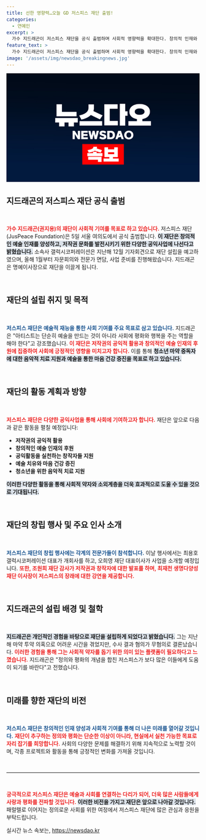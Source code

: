 ```yaml
---
title: 선한 영향력…오늘 GD 저스피스 재단 출범!
categories:
  - 연예인
excerpt: >
  가수 지드래곤이 저스피스 재단을 공식 출범하며 사회적 영향력을 확대한다. 창의적 인재와 예술 지원을 통한 공익활동에 나서는 그의 새로운 행보가 주목받고 있다.
feature_text: >
  가수 지드래곤이 저스피스 재단을 공식 출범하며 사회적 영향력을 확대한다. 창의적 인재와 예술 지원을 통한 공익활동에 나서는 그의 새로운 행보가 주목받고 있다.
image: '/assets/img/newsdao_breakingnews.jpg'
---
```


<p><img src="/assets/img/newsdao_breakingnews.jpg" alt="bookingtag 속보" /></p>

<h2 data-ke-size="size26">지드래곤의 저스피스 재단 공식 출범</h2>

<p data-ke-size="size16">&nbsp;</p>

<p><b><span style="color: #ee2323;">가수 지드래곤(권지용)의 재단이 사회적 기여를 목표로 하고 있습니다.</span></b> 저스피스 재단(JusPeace Foundation)은 5일 서울 여의도에서 공식 출범합니다. <b><span style="background-color: #21538527;">이 재단은 창의적인 예술 인재를 양성하고, 저작권 문화를 발전시키기 위한 다양한 공익사업에 나선다고 밝혔습니다.</span></b> 소속사 갤럭시코퍼레이션은 지난해 12월 기자회견으로 재단 설립을 예고하였으며, 올해 1월부터 자문회의와 전문가 면담, 사업 준비를 진행해왔습니다. 지드래곤은 명예이사장으로 재단을 이끌게 됩니다.</p>

<p data-ke-size="size16">&nbsp;</p>

<h2 data-ke-size="size26">재단의 설립 취지 및 목적</h2>

<p data-ke-size="size16">&nbsp;</p>

<p><b><span style="color: #1a5490;">저스피스 재단은 예술적 재능을 통한 사회 기여를 주요 목표로 삼고 있습니다.</span></b> 지드래곤은 "아티스트는 단순히 예술을 만드는 것이 아니라 사회에 평화와 행복을 주는 역할을 해야 한다"고 강조했습니다. <b><span style="color: #ee2323;">이 재단은 저작권의 공익적 활용과 창의적인 예술 인재의 후원에 집중하여 사회에 긍정적인 영향을 미치고자 합니다.</span></b> 이를 통해 <b><span style="background-color: #21538527;">청소년 마약 중독자에 대한 음악적 치료 지원과 예술을 통한 마음 건강 증진을 목표로 하고 있습니다.</span></b></p>

<p data-ke-size="size16">&nbsp;</p>

<h2 data-ke-size="size26">재단의 활동 계획과 방향</h2>

<p data-ke-size="size16">&nbsp;</p>

<p><b><span style="color: #ee2323;">저스피스 재단은 다양한 공익사업을 통해 사회에 기여하고자 합니다.</span></b> 재단은 앞으로 다음과 같은 활동을 펼칠 예정입니다:</p>

<ul>
  <li><b>저작권의 공익적 활용</b></li>
  <li><b>창의적인 예술 인재의 후원</b></li>
  <li><b>공익활동을 실천하는 창작자들 지원</b></li>
  <li><b>예술 치유와 마음 건강 증진</b></li>
  <li><b>청소년을 위한 음악적 치료 지원</b></li>
</ul>

<p><b><span style="background-color: #21538527;">이러한 다양한 활동을 통해 사회적 약자와 소외계층을 더욱 효과적으로 도울 수 있을 것으로 기대됩니다.</span></b></p>

<p data-ke-size="size16">&nbsp;</p>

<h2 data-ke-size="size26">재단의 창립 행사 및 주요 인사 소개</h2>

<p data-ke-size="size16">&nbsp;</p>

<p><b><span style="color: #1a5490;">저스피스 재단의 창립 행사에는 각계의 전문가들이 참석합니다.</span></b> 이날 행사에서는 최용호 갤럭시코퍼레이션 대표가 개회사를 하고, 오희영 재단 대표이사가 사업을 소개할 예정입니다. <b><span style="color: #ee2323;">또한, 조원희 재단 감사가 저작권과 창작자에 대한 발표를 하며, 최재천 생명다양성재단 이사장이 저스피스의 장래에 대한 강연을 제공합니다.</span></b></p>

<p data-ke-size="size16">&nbsp;</p>

<h2 data-ke-size="size26">지드래곤의 설립 배경 및 철학</h2>

<p data-ke-size="size16">&nbsp;</p>

<p><b><span style="background-color: #21538527;">지드래곤은 개인적인 경험을 바탕으로 재단을 설립하게 되었다고 밝혔습니다.</span></b> 그는 지난해 마약 투약 의혹으로 어려운 시간을 겪었지만, 수사 결과 혐의가 무혐의로 결론났습니다. <b><span style="color: #ee2323;">이러한 경험을 통해 그는 사회적 약자를 돕기 위한 의미 있는 플랫폼이 필요하다고 느꼈습니다.</span></b> 지드래곤은 "정의와 평화의 개념을 합친 저스피스가 보다 많은 이들에게 도움이 되기를 바란다"고 전했습니다.</p>

<p data-ke-size="size16">&nbsp;</p>

<h2 data-ke-size="size26">미래를 향한 재단의 비전</h2>

<p data-ke-size="size16">&nbsp;</p>

<p><b><span style="color: #1a5490;">저스피스 재단은 창의적인 인재 양성과 사회적 기여를 통해 더 나은 미래를 열어갈 것입니다.</span></b> <b><span style="color: #ee2323;">재단이 추구하는 정의와 평화는 단순한 이상이 아니라, 현실에서 실천 가능한 목표로 자리 잡기를 희망합니다.</span></b> 사회의 다양한 문제를 해결하기 위해 지속적으로 노력할 것이며, 각종 프로젝트와 활동을 통해 긍정적인 변화를 가져올 것입니다.</p>

<p data-ke-size="size16">&nbsp;</p>

<hr style="border:none;border-top:1px solid #ccc;">

<p data-ke-size="size16">&nbsp;</p>

<p><b><span style="color: #ee2323;">궁극적으로 저스피스 재단은 예술과 사회를 연결하는 다리가 되어, 더욱 많은 사람들에게 사랑과 평화를 전파할 것입니다.</span></b> <b><span style="background-color: #21538527;">이러한 비전을 가지고 재단은 앞으로 나아갈 것입니다.</span></b> 패럴렐로 이어지는 정의로운 사회를 위한 여정에서 저스피스 재단에 많은 관심과 응원을 부탁드립니다.</p>
실시간 뉴스 속보는, <a href="https://newsdao.kr" rel="dofollow">https://newsdao.kr</a>


